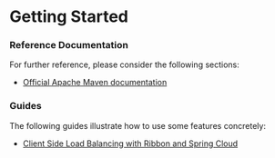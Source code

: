 # Getting Started

### Reference Documentation
For further reference, please consider the following sections:

* [Official Apache Maven documentation](https://maven.apache.org/guides/index.html)

### Guides
The following guides illustrate how to use some features concretely:

* [Client Side Load Balancing with Ribbon and Spring Cloud](https://spring.io/guides/gs/client-side-load-balancing/)

